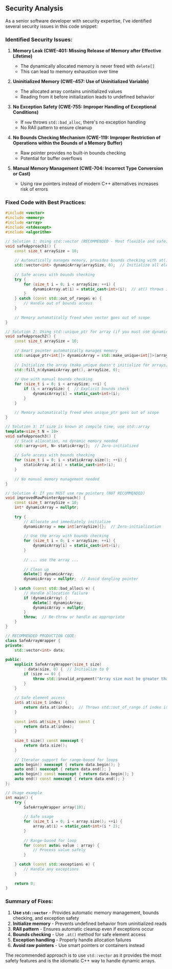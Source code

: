 ## Security Analysis

As a senior software developer with security expertise, I've identified several security issues in this code snippet:

### Identified Security Issues:

1. **Memory Leak (CWE-401: Missing Release of Memory after Effective Lifetime)**
   - The dynamically allocated memory is never freed with `delete[]`
   - This can lead to memory exhaustion over time

2. **Uninitialized Memory (CWE-457: Use of Uninitialized Variable)**
   - The allocated array contains uninitialized values
   - Reading from it before initialization leads to undefined behavior

3. **No Exception Safety (CWE-755: Improper Handling of Exceptional Conditions)**
   - If `new` throws `std::bad_alloc`, there's no exception handling
   - No RAII pattern to ensure cleanup

4. **No Bounds Checking Mechanism (CWE-119: Improper Restriction of Operations within the Bounds of a Memory Buffer)**
   - Raw pointer provides no built-in bounds checking
   - Potential for buffer overflows

5. **Manual Memory Management (CWE-704: Incorrect Type Conversion or Cast)**
   - Using raw pointers instead of modern C++ alternatives increases risk of errors

### Fixed Code with Best Practices:

```cpp
#include <vector>
#include <memory>
#include <array>
#include <stdexcept>
#include <algorithm>

// Solution 1: Using std::vector (RECOMMENDED - Most flexible and safe)
void safeApproach1() {
    const size_t arraySize = 10;
    
    // Automatically manages memory, provides bounds checking with at()
    std::vector<int> dynamicArray(arraySize, 0);  // Initialize all elements to 0
    
    // Safe access with bounds checking
    try {
        for (size_t i = 0; i < arraySize; ++i) {
            dynamicArray.at(i) = static_cast<int>(i);  // at() throws if out of bounds
        }
    } catch (const std::out_of_range& e) {
        // Handle out of bounds access
    }
    
    // Memory automatically freed when vector goes out of scope
}

// Solution 2: Using std::unique_ptr for array (if you must use dynamic allocation)
void safeApproach2() {
    const size_t arraySize = 10;
    
    // Smart pointer automatically manages memory
    std::unique_ptr<int[]> dynamicArray = std::make_unique<int[]>(arraySize);
    
    // Initialize the array (make_unique doesn't initialize for arrays)
    std::fill_n(dynamicArray.get(), arraySize, 0);
    
    // Use with manual bounds checking
    for (size_t i = 0; i < arraySize; ++i) {
        if (i < arraySize) {  // Explicit bounds check
            dynamicArray[i] = static_cast<int>(i);
        }
    }
    
    // Memory automatically freed when unique_ptr goes out of scope
}

// Solution 3: If size is known at compile time, use std::array
template<size_t N = 10>
void safeApproach3() {
    // Stack allocation, no dynamic memory needed
    std::array<int, N> staticArray{};  // Zero-initialized
    
    // Safe access with bounds checking
    for (size_t i = 0; i < staticArray.size(); ++i) {
        staticArray.at(i) = static_cast<int>(i);
    }
    
    // No manual memory management needed
}

// Solution 4: If you MUST use raw pointers (NOT RECOMMENDED)
void improvedRawPointerApproach() {
    const size_t arraySize = 10;
    int* dynamicArray = nullptr;
    
    try {
        // Allocate and immediately initialize
        dynamicArray = new int[arraySize]{};  // Zero-initialization
        
        // Use the array with bounds checking
        for (size_t i = 0; i < arraySize; ++i) {
            dynamicArray[i] = static_cast<int>(i);
        }
        
        // ... use the array ...
        
        // Clean up
        delete[] dynamicArray;
        dynamicArray = nullptr;  // Avoid dangling pointer
        
    } catch (const std::bad_alloc& e) {
        // Handle allocation failure
        if (dynamicArray) {
            delete[] dynamicArray;
            dynamicArray = nullptr;
        }
        throw;  // Re-throw or handle as appropriate
    }
}

// RECOMMENDED PRODUCTION CODE:
class SafeArrayWrapper {
private:
    std::vector<int> data;
    
public:
    explicit SafeArrayWrapper(size_t size) 
        : data(size, 0) {  // Initialize to 0
        if (size == 0) {
            throw std::invalid_argument("Array size must be greater than 0");
        }
    }
    
    // Safe element access
    int& at(size_t index) {
        return data.at(index);  // Throws std::out_of_range if index is invalid
    }
    
    const int& at(size_t index) const {
        return data.at(index);
    }
    
    size_t size() const noexcept {
        return data.size();
    }
    
    // Iterator support for range-based for loops
    auto begin() noexcept { return data.begin(); }
    auto end() noexcept { return data.end(); }
    auto begin() const noexcept { return data.begin(); }
    auto end() const noexcept { return data.end(); }
};

// Usage example
int main() {
    try {
        SafeArrayWrapper array(10);
        
        // Safe usage
        for (size_t i = 0; i < array.size(); ++i) {
            array.at(i) = static_cast<int>(i * 2);
        }
        
        // Range-based for loop
        for (const auto& value : array) {
            // Process value safely
        }
        
    } catch (const std::exception& e) {
        // Handle any exceptions
    }
    
    return 0;
}
```

### Summary of Fixes:

1. **Use `std::vector`** - Provides automatic memory management, bounds checking, and exception safety
2. **Initialize memory** - Prevents undefined behavior from uninitialized reads
3. **RAII pattern** - Ensures automatic cleanup even if exceptions occur
4. **Bounds checking** - Use `.at()` method for safe element access
5. **Exception handling** - Properly handle allocation failures
6. **Avoid raw pointers** - Use smart pointers or containers instead

The recommended approach is to use `std::vector` as it provides the most safety features and is the idiomatic C++ way to handle dynamic arrays.